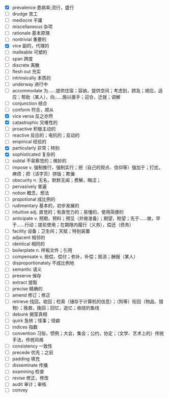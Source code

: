 - [x] prevalence 患病率;流行，盛行
- [ ] drudge 苦工
- [ ] mediocre 平庸
- [ ] miscellaneous 杂项
- [ ] rationale 基本原理
- [ ] nontrivial 重要的
- [x] vice 副的，代理的
- [ ] malleable 可塑的
- [ ] span 跨度
- [ ] discrete 离散
- [ ] flesh out 充实
- [ ] intrinsically 本质的
- [ ] underway 进行中
- [ ] accommodate 为……提供住宿；容纳，提供空间；考虑到，顾及；顺应，适应；帮助（某人），向……施以援手；迎合，迁就；调解
- [ ] conjunction 结合
- [ ] conform 符合，顺从
- [x] vice versa 反之亦然
- [x] catastrophic 灾难性的
- [ ] proactive 积极主动的
- [ ] reactive 反应的；电抗的；反动的
- [ ] empirical 经验的
- [x] particularly 非常；特别
- [x] sophisticated 复杂的
- [ ] subtal 不易察觉的；微妙的
- [ ] impose v. 强制推行，强制实行；把（自己的观点、信仰等）强加于；打扰，麻烦；把（活字页）拼版；欺骗
- [ ] obscurity n. 无名，默默无闻；费解，晦涩；
- [ ] pervasively 普遍
- [ ] notion 概念，想法
- [ ] propotional 成比例的
- [ ] rudimentary 基本的，初步发展的
- [ ] intuitive adj. 直觉的；有直觉力的；易懂的，使用简便的
- [ ] anticipate v. 预期，预料；预见（并做准备）；期望，盼望；先于……做，早于……行动；提前使用；在期限内履行（义务），偿还（债务）
- [ ] facility 设备；卫生间；天赋；特别装置
- [ ] adjacent 相邻的
- [ ] identical 相同的
- [ ] boilerplate n. 样板文件；引用
- [ ] compensate v. 赔偿，偿付；弥补，补偿；抵消；酬报（某人）
- [ ] disproportionately 不成比例地
- [ ] semantic 语义
- [ ] preserve 保存
- [ ] extract 提取
- [ ] precise 精确的
- [ ] amend 修订；修正
- [ ] retrieve 找回，收回；检索（储存于计算机的信息）；（狗等）衔回（物品、猎物）；挽救，挽回；回忆，追忆；收绕钓鱼线
- [ ] debunk 揭穿真相
- [ ] quirk 急转；怪事；怪癖
- [ ] indices 指数
- [ ] convention 习俗，惯例；大会，集会；公约，协定；（文学、艺术上的）传统手法，传统风格
- [ ] consistency 一致性
- [ ] precede 优先；之前
- [ ] padding 填充
- [ ] disseminate 传播
- [ ] examining 检查
- [ ] revise 修正，修改
- [ ] audit 审计；审核
- [ ] convey 